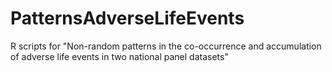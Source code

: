 # PatternsAdverseLifeEvents
R scripts for "Non-random patterns in the co-occurrence and accumulation of adverse life events in two national panel datasets"
